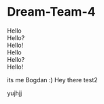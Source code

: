 # Dream-Team-4


Hello   
Hello?    
Hello!    
Hello   
Hello?    
Hello!    

its me Bogdan :) Hey there test2

yujhjj
